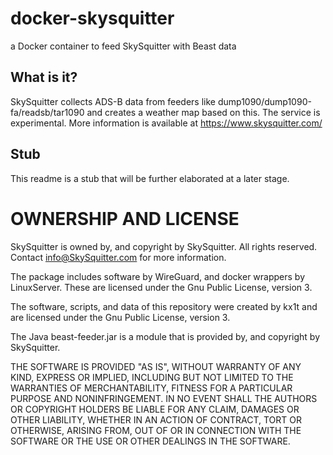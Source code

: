# docker-skysquitter
 a Docker container to feed SkySquitter with Beast data

## What is it?
SkySquitter collects ADS-B data from feeders like dump1090/dump1090-fa/readsb/tar1090 and creates a weather map based on this. The service is experimental. More information is available at https://www.skysquitter.com/

## Stub
This readme is a stub that will be further elaborated at a later stage.

# OWNERSHIP AND LICENSE
SkySquitter is owned by, and copyright by SkySquitter. All rights reserved.
Contact info@SkySquitter.com for more information.

The package includes software by WireGuard, and docker wrappers by LinuxServer. These are licensed under the Gnu Public License, version 3.

The software, scripts, and data of this repository were created by kx1t and are licensed under the Gnu Public License, version 3.

The Java beast-feeder.jar is a module that is provided by, and copyright by SkySquitter.

THE SOFTWARE IS PROVIDED "AS IS", WITHOUT WARRANTY OF ANY KIND, EXPRESS OR IMPLIED, INCLUDING BUT NOT LIMITED TO THE WARRANTIES OF MERCHANTABILITY, FITNESS FOR A PARTICULAR PURPOSE AND NONINFRINGEMENT. IN NO EVENT SHALL THE AUTHORS OR COPYRIGHT HOLDERS BE LIABLE FOR ANY CLAIM, DAMAGES OR OTHER LIABILITY, WHETHER IN AN ACTION OF CONTRACT, TORT OR OTHERWISE, ARISING FROM, OUT OF OR IN CONNECTION WITH THE SOFTWARE OR THE USE OR OTHER DEALINGS IN THE SOFTWARE.
